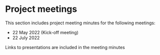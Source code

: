 # Project meetings

This section includes project meeting minutes for the following meetings:

* 22 May 2022 (Kick-off meeting)
* 22 July 2022

Links to presentations are included in the meeting minutes
